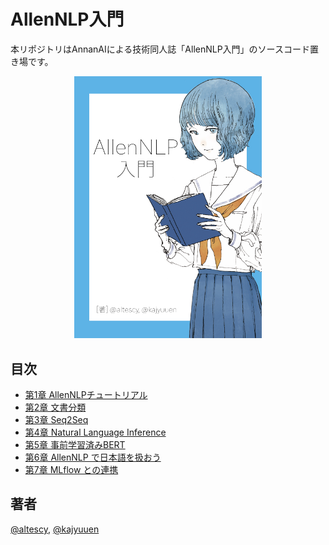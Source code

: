 # AllenNLP入門

本リポジトリはAnnanAIによる技術同人誌「AllenNLP入門」のソースコード置き場です。

<p align="center">
  <img src="./allennlp-book.jpeg" width="300" />
</p>


## 目次

- [第1章 AllenNLPチュートリアル](./ner-model)
- [第2章 文書分類](./classifier-model)
- [第3章 Seq2Seq](./seq2seq)
- [第4章 Natural Language Inference](./nli)
- [第5章 事前学習済みBERT](./ner-model)
- [第6章 AllenNLP で日本語を扱おう](./jp-classifier-model)
- [第7章 MLflow との連携](./mlflow)

## 著者

[@altescy](https://github.com/altescy), [@kajyuuen](https://github.com/kajyuuen)
